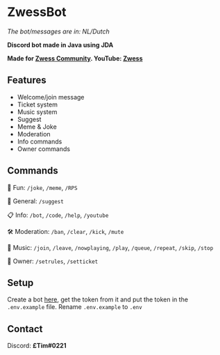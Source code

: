 # ZwessBot
*The bot/messages are in: NL/Dutch*

**Discord bot made in Java using JDA**

**Made for [Zwess Community](https://dsc.gg/zwess). YouTube: [Zwess](https://www.youtube.com/channel/UCiL98vMbGydUPftgxLF_GvA)**

## Features
- Welcome/join message
- Ticket system
- Music system
- Suggest
- Meme & Joke
- Moderation
- Info commands
- Owner commands

## Commands
🎲 Fun: `/joke`, `/meme`, `/RPS`

🍵 General: `/suggest`

📋 Info: `/bot`, `/code`, `/help`, `/youtube`

🛠 Moderation: `/ban`, `/clear`, `/kick`, `/mute`

🎵 Music: `/join`, `/leave`, `/nowplaying`, `/play`, `/queue`, `/repeat`, `/skip`, `/stop`

👑 Owner: `/setrules`, `/setticket`

## Setup
Create a bot [here](https://discord.com/developers/applications), get the token from it and put the token in the `.env.example` file. Rename `.env.example` to `.env`

## Contact
Discord: **£Tim#0221**

